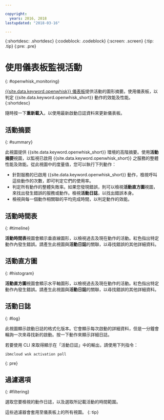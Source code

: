 ```yaml
---

copyright:
  years: 2016, 2018
lastupdated: "2018-03-16"

---
```


{:shortdesc: .shortdesc}
{:codeblock: .codeblock}
{:screen: .screen}
{:tip: .tip}
{:pre: .pre}

# 使用儀表板監視活動
{: #openwhisk_monitoring}

[{{site.data.keyword.openwhisk}} 儀表板](https://console.bluemix.net/openwhisk/dashboard/)提供活動的圖形摘要。使用儀表板，以判定 {{site.data.keyword.openwhisk_short}} 動作的效能及性能。
{:shortdesc}

隨時按一下**重新載入**，以使用最新啟動日誌資料來更新儀表板。

## 活動摘要
{: #summary}

此視圖提供 {{site.data.keyword.openwhisk_short}} 環境的高階摘要。使用**活動摘要**視圖，以監視已啟用 {{site.data.keyword.openwhisk_short}} 之服務的整體性能及效能。從此視圖中的度量值，您可以執行下列動作：
* 針對服務的已啟用 {{site.data.keyword.openwhisk_short}} 動作，檢視呼叫這些動作的次數，即可判定它們的使用率。
* 判定所有動作的整體失敗率。如果您發現錯誤，則可以檢視**活動直方圖**視圖，來找出發生錯誤的服務或動作。檢視**活動日誌**，以找出錯誤本身。
* 檢視與每一個動作相關聯的平均完成時間，以判定動作的效能。

<!-- For tips on improving performance, see troubleshooting? -->

## 活動時間表
{: #timeline}

**活動時間表**視圖會顯示垂直線圖形，以檢視過去及現在動作的活動。紅色指出特定動作內發生錯誤。請產生此視圖與**活動日誌**的關聯，以尋找錯誤的其他詳細資料。

## 活動直方圖
{: #histogram}

**活動直方圖**視圖會顯示水平軸圖形，以檢視過去及現在動作的活動。紅色指出特定動作內發生錯誤。請產生此視圖與**活動日誌**的關聯，以尋找錯誤的其他詳細資料。

## 活動日誌
{: #log}

此視圖顯示啟動日誌的格式化版本。它會顯示每次啟動的詳細資料，但是一分鐘會輪詢一次來尋找新的啟動。按一下動作來顯示詳細日誌。


若要使用 CLI 來取得顯示在「活動日誌」中的輸出，請使用下列指令：

```
ibmcloud wsk activation poll
```
{: pre}

## 過濾選項
{: #filtering}

選取您要檢視的動作日誌，以及選取所記載活動的時間範圍。

這些過濾器會套用至儀表板上的所有視圖。
{: tip}
